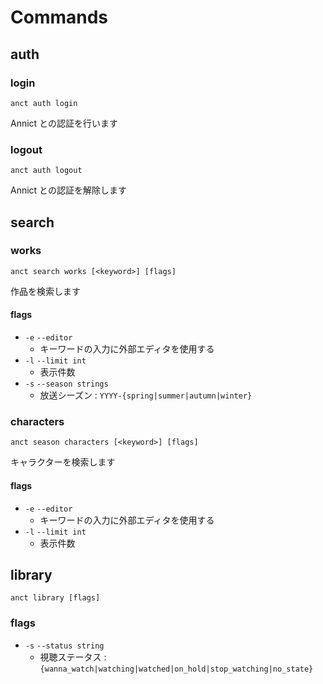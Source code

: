 # Commands

## auth

### login

```
anct auth login
```

Annict との認証を行います

### logout

```
anct auth logout
```

Annict との認証を解除します

## search

### works

```
anct search works [<keyword>] [flags]
```

作品を検索します

#### flags

- `-e` `--editor`
  - キーワードの入力に外部エディタを使用する
- `-l` `--limit int`
  - 表示件数
- `-s` `--season strings`
  - 放送シーズン : `YYYY-{spring|summer|autumn|winter}`

### characters

```
anct season characters [<keyword>] [flags]
```

キャラクターを検索します

#### flags

- `-e` `--editor`
  - キーワードの入力に外部エディタを使用する
- `-l` `--limit int`
  - 表示件数

## library

```
anct library [flags]
```

### flags

- `-s` `--status string`
  - 視聴ステータス : `{wanna_watch|watching|watched|on_hold|stop_watching|no_state}`
